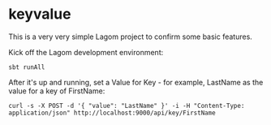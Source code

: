 # keyvalue

This is a very very simple Lagom project to confirm some basic features.

Kick off the Lagom development environment:
```
sbt runAll
```

After it's up and running, set a Value for Key - for example, LastName as the value for a key of FirstName:
```
curl -s -X POST -d '{ "value": "LastName" }' -i -H "Content-Type: application/json" http://localhost:9000/api/key/FirstName
```

